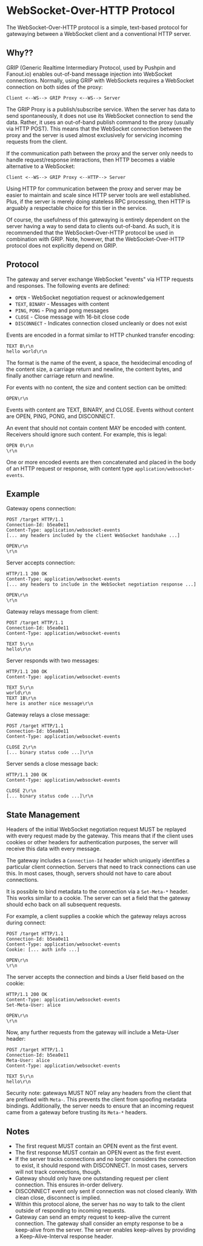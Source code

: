 WebSocket-Over-HTTP Protocol
============================

The WebSocket-Over-HTTP protocol is a simple, text-based protocol for gatewaying between a WebSocket client and a conventional HTTP server.

Why??
-----

GRIP (Generic Realtime Intermediary Protocol, used by Pushpin and Fanout.io) enables out-of-band message injection into WebSocket connections. Normally, using GRIP with WebSockets requires a WebSocket connection on both sides of the proxy:

    Client <--WS--> GRIP Proxy <--WS--> Server

The GRIP Proxy is a publish/subscribe service. When the server has data to send spontaneously, it does not use its WebSocket connection to send the data. Rather, it uses an out-of-band publish command to the proxy (usually via HTTP POST). This means that the WebSocket connection between the proxy and the server is used almost exclusively for servicing incoming requests from the client.

If the communication path between the proxy and the server only needs to handle request/response interactions, then HTTP becomes a viable alternative to a WebSocket:

    Client <--WS--> GRIP Proxy <--HTTP--> Server

Using HTTP for communication between the proxy and server may be easier to maintain and scale since HTTP server tools are well established. Plus, if the server is merely doing stateless RPC processing, then HTTP is arguably a respectable choice for this tier in the service.

Of course, the usefulness of this gatewaying is entirely dependent on the server having a way to send data to clients out-of-band. As such, it is recommended that the WebSocket-Over-HTTP protocol be used in combination with GRIP. Note, however, that the WebSocket-Over-HTTP protocol does not explicitly depend on GRIP.

Protocol
--------

The gateway and server exchange WebSocket "events" via HTTP requests and responses. The following events are defined:

* `OPEN` - WebSocket negotiation request or acknowledgement
* `TEXT`, `BINARY` - Messages with content
* `PING`, `PONG` - Ping and pong messages
* `CLOSE` - Close message with 16-bit close code
* `DISCONNECT` - Indicates connection closed uncleanly or does not exist

Events are encoded in a format similar to HTTP chunked transfer encoding:

    TEXT B\r\n
    hello world\r\n

The format is the name of the event, a space, the hexidecimal encoding of the content size, a carriage return and newline, the content bytes, and finally another carriage return and newline.

For events with no content, the size and content section can be omitted:

    OPEN\r\n

Events with content are TEXT, BINARY, and CLOSE. Events without content are OPEN, PING, PONG, and DISCONNECT.

An event that should not contain content MAY be encoded with content. Receivers should ignore such content. For example, this is legal:

    OPEN 0\r\n
    \r\n

One or more encoded events are then concatenated and placed in the body of an HTTP request or response, with content type `application/websocket-events`.

Example
-------

Gateway opens connection:

    POST /target HTTP/1.1
    Connection-Id: b5ea0e11
    Content-Type: application/websocket-events
    [... any headers included by the client WebSocket handshake ...]

    OPEN\r\n
    \r\n

Server accepts connection:

    HTTP/1.1 200 OK
    Content-Type: application/websocket-events
    [... any headers to include in the WebSocket negotiation response ...]

    OPEN\r\n
    \r\n

Gateway relays message from client:

    POST /target HTTP/1.1
    Connection-Id: b5ea0e11
    Content-Type: application/websocket-events

    TEXT 5\r\n
    hello\r\n

Server responds with two messages:

    HTTP/1.1 200 OK
    Content-Type: application/websocket-events

    TEXT 5\r\n
    world\r\n
    TEXT 1B\r\n
    here is another nice message\r\n

Gateway relays a close message:

    POST /target HTTP/1.1
    Connection-Id: b5ea0e11
    Content-Type: application/websocket-events

    CLOSE 2\r\n
    [... binary status code ...]\r\n

Server sends a close message back:

    HTTP/1.1 200 OK
    Content-Type: application/websocket-events

    CLOSE 2\r\n
    [... binary status code ...]\r\n

State Management
----------------

Headers of the initial WebSocket negotiation request MUST be replayed with every request made by the gateway. This means that if the client uses cookies or other headers for authentication purposes, the server will receive this data with every message.

The gateway includes a `Connection-Id` header which uniquely identifies a particular client connection. Servers that need to track connections can use this. In most cases, though, servers should not have to care about connections.

It is possible to bind metadata to the connection via a `Set-Meta-*` header. This works similar to a cookie. The server can set a field that the gateway should echo back on all subsequent requests.

For example, a client supplies a cookie which the gateway relays across during connect:

    POST /target HTTP/1.1
    Connection-Id: b5ea0e11
    Content-Type: application/websocket-events
    Cookie: [... auth info ...]

    OPEN\r\n
    \r\n

The server accepts the connection and binds a User field based on the cookie:

    HTTP/1.1 200 OK
    Content-Type: application/websocket-events
    Set-Meta-User: alice

    OPEN\r\n
    \r\n

Now, any further requests from the gateway will include a Meta-User header:

    POST /target HTTP/1.1
    Connection-Id: b5ea0e11
    Meta-User: alice
    Content-Type: application/websocket-events

    TEXT 5\r\n
    hello\r\n

Security note: gateways MUST NOT relay any headers from the client that are prefixed with `Meta-`. This prevents the client from spoofing metadata bindings. Additionally, the server needs to ensure that an incoming request came from a gateway before trusting its `Meta-*` headers.

Notes
-----

* The first request MUST contain an OPEN event as the first event.
* The first response MUST contain an OPEN event as the first event.
* If the server tracks connections and no longer considers the connection to exist, it should respond with DISCONNECT. In most cases, servers will not track connections, though.
* Gateway should only have one outstanding request per client connection. This ensures in-order delivery.
* DISCONNECT event only sent if connection was not closed cleanly. With clean close, disconnect is implied.
* Within this protocol alone, the server has no way to talk to the client outside of responding to incoming requests.
* Gateway can send an empty request to keep-alive the current connection. The gateway shall consider an empty response to be a keep-alive from the server. The server enables keep-alives by providing a Keep-Alive-Interval response header.

